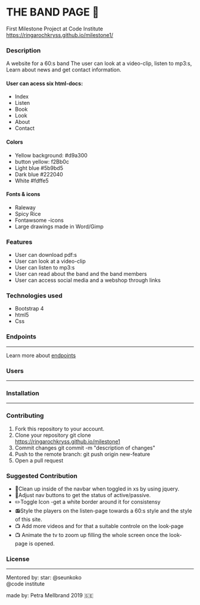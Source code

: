 
# THE BAND PAGE :musical_note: 
First Milestone Project at Code Institute
https://ringarochkryss.github.io/milestone1/


### Description
A website for a 60:s band
The user can look at a video-clip, listen to mp3:s, 
Learn about news and get contact information.

#### User can acess six html-docs:
* Index
* Listen
* Book
* Look
* About 
* Contact

#### Colors
* Yellow background: #d9a300  
* button yellow: f2Bb0c
* Light blue #5b9bd5
* Dark blue #222040
* White #fdffe5

#### Fonts & icons
* Raleway
* Spicy Rice
* Fontawsome -icons
* Large drawings made in Word/Gimp

### Features
* User can download pdf:s
* User can look at a video-clip
* User can listen to mp3:s
* User can read about the band and the band members 
* User can access social media and a webshop through links

### Technologies used
* Bootstrap 4 
* html5 
* Css

### Endpoints
---
Learn more about [endpoints](https://teamtreehouse.com/community/what-is-an-api-endpoint)


### Users
---

### Installation
---

### Contributing
1. Fork this repository to your account.
2. Clone your repository git clone https://ringarochkryss.github.io/milestone1
3. Commit changes git commit -m "description of changes"
4. Push to the remote branch: git push origin new-feature
5. Open a pull request

### Suggested Contribution
* :scroll:Clean up inside of the navbar when toggled in xs by using jquery.
* :wrench:Adjust nav buttons to get the status of active/passive.
* :pencil2:Toggle Icon -get a white border around it for consistensy
* :radio:Style the players on the listen-page towards a 60:s style and the style of this site.
* :tv: Add more videos and for that a suitable controle on the look-page
* :tv: Animate the tv to zoom up filling the whole screen once the look-page is opened.

### License
---


Mentored by: star: @seunkoko   
@code institute


made by: Petra Mellbrand 2019
:sweden: